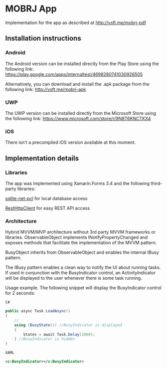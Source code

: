 # MOBRJ App
Implementation for the app as described at http://ysft.me/mobrj-pdf

## Installation instructions
### Android
The Android version can be installed directly from the Play Store using the following link:
https://play.google.com/apps/internaltest/4698280741030926505

Alternatively, you can download and install the .apk package from the following link:
http://ysft.me/mobrj-apk


### UWP
The UWP version can be installed directly from the Microsoft Store using the following link:
https://www.microsoft.com/store/r/9N8T6KNCTKX4

### iOS
There isn't a precompiled iOS version available at this moment.

## Implementation details
### Libraries
The app was implemented using Xamarin.Forms 3.4 and the following third-party libraries:

[sqlite-net-pcl](https://www.nuget.org/packages/sqlite-net-pcl/) for local database access

[RestHttpClient](https://www.nuget.org/packages/RestHttpClient/) for easy REST API access

### Architecture
Hybrid MVVM/MVP architecture without 3rd party MVVM frameworks or libraries.
ObservableObject implements INotifyPropertyChanged and exposes methods that facilitate the implementation of the MVVM pattern.

BusyObject inherits from ObservableObject and enables the internal IBusy pattern.

The IBusy pattern enables a clean way to notify the UI about running tasks. If used in conjunction with the BusyIndicator control, an ActivityIndicator will be displayed to the user whenever there is some task running.

Usage example. The following snippet will display the BusyIndicator control for 2 seconds:

`C#`
```cs
public async Task LoadAsync()
{
    //
    using (BusyState()) //BusyIndicator is displayed
    {
        States = await Task.Delay(2000);
    } //BusyIndicator is hidden
}
```
`XAML`
```xml
<c:BusyIndicator></c:BusyIndicator>
```
